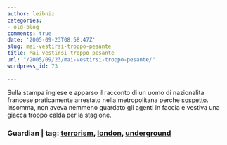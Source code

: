 ```yaml
---
author: leibniz
categories:
- old-blog
comments: true
date: '2005-09-23T08:58:47Z'
slug: mai-vestirsi-troppo-pesante
title: Mai vestirsi troppo pesante
url: "/2005/09/23/mai-vestirsi-troppo-pesante/"
wordpress_id: 73

---
```

Sulla stampa inglese e apparso il racconto di un uomo di nazionalita francese praticamente arrestato nella metropolitana perche [sospetto](http://www.guardian.co.uk/attackonlondon/story/0,16132,1575532,00.html). Insomma, non aveva nemmeno guardato gli agenti in faccia e vestiva una giacca troppo calda per la stagione.  



### Guardian | tag: [terrorism](http://www.technorati.com/tags/terrorism), [london](http://www.technorati.com/tags/london), [underground](http://www.technorati.com/tags/underground)

